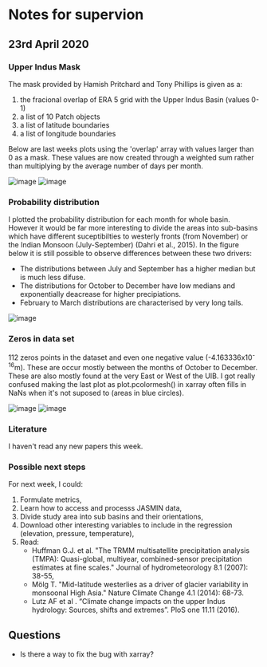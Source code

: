 # Notes for supervion

## 23rd April 2020

### Upper Indus Mask

The mask provided by Hamish Pritchard and Tony Phillips is given as a:

1. the fracional overlap of ERA 5 grid with the Upper Indus Basin (values 0-1)
2. a list of 10 Patch objects
3. a list of latitude boundaries
4. a list of longitude boundaries

Below are last weeks plots using the 'overlap' array with values larger than 0 as a mask. These values are now created through a weighted sum rather than multiplying by the average number of days per month.

![image](https://dl.dropboxusercontent.com/s/kdjc8nygvt7tit4/Screenshot%202020-04-21%20at%2013.21.02.png?dl=0)
![image](https://dl.dropboxusercontent.com/s/3esb3idcpxhai8f/Screenshot%202020-04-19%20at%2011.55.44.png?dl=0)

### Probability distribution

I plotted the probability distribution for each month for whole basin. However it would be far more interesting to divide the areas into sub-basins which have different suceptibilties to westerly fronts (from November) or the Indian Monsoon (July-September) (Dahri et al., 2015). In the figure below it is still possible to observe differences between these two drivers:

* The distributions between July and September has a higher median but is much less difuse.
* The distributions for October to December have low medians and exponentially deacrease for higher precipiations.
* February to March distributions are characterised by very long tails.

![image](https://dl.dropboxusercontent.com/s/4ooq153r7f5jhy0/Screenshot%202020-04-23%20at%2015.33.47.png?dl=0)

### Zeros in data set

112 zeros points in the dataset and even one negative value (-4.163336x10<sup>-16</sup>m). These are occur mostly between the months of October to December. These are also mostly found at the very East or West of the UIB. I got really confused making the last plot as plot.pcolormesh() in xarray often fills in NaNs when it's not suposed to (areas in blue circles).

![image](https://dl.dropboxusercontent.com/s/f6i6gr2s6lxg9lw/Screenshot%202020-04-23%20at%2018.32.35.png?dl=0)
![image](https://dl.dropboxusercontent.com/s/sp9s57zxpza3o7x/Screenshot%202020-04-24%20at%2016.22.38.png?dl=0)

### Literature

I haven't read any new papers this week.

### Possible next steps

For next week, I could:

1. Formulate metrics,
2. Learn how to access and processs JASMIN data,
3. Divide study area into sub basins and their orientations, 
4. Download other interesting variables to include in the regression (elevation, pressure, temperature),
5. Read:
    * Huffman G.J. et al. "The TRMM multisatellite precipitation analysis (TMPA): Quasi-global, multiyear, combined-sensor precipitation estimates at fine scales." Journal of hydrometeorology 8.1 (2007): 38-55,
    * Mölg T. "Mid-latitude westerlies as a driver of glacier variability in monsoonal High Asia." Nature Climate Change 4.1 (2014): 68-73.
    * Lutz AF et al . “Climate change impacts on the upper Indus hydrology: Sources, shifts and extremes”. PloS one 11.11 (2016).

## Questions

* Is there a way to fix the bug with xarray?